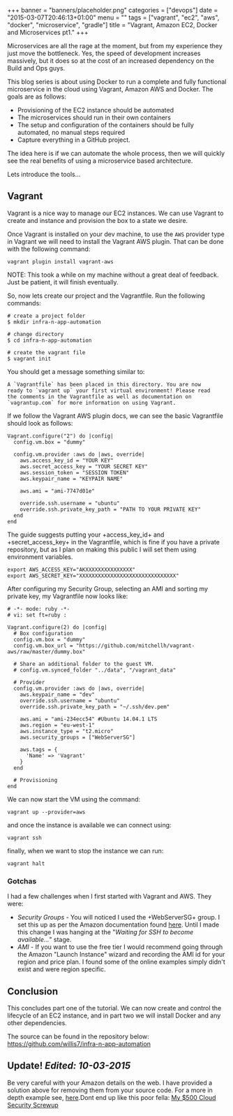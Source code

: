 +++
banner = "banners/placeholder.png"
categories = ["devops"]
date = "2015-03-07T20:46:13+01:00"
menu = ""
tags = ["vagrant", "ec2", "aws", "docker", "microservice", "gradle"]
title = "Vagrant, Amazon EC2, Docker and Microservices pt1."
+++

Microservices are all the rage at the moment, but from my experience they just move the bottleneck. Yes, the speed of development increases massively, but it does so at the cost of an increased dependency on the Build and Ops guys.

This blog series is about using Docker to run a complete and fully functional microservice in the cloud using Vagrant, Amazon AWS and Docker. The goals are as follows:

* Provisioning of the EC2 instance should be automated
* The microservices should run in their own containers
* The setup and configuration of the containers should be fully automated, no manual steps required
* Capture everything in a GitHub project.

The idea here is if we can automate the whole process, then we will quickly see the real benefits of using a microservice based architecture.

Lets introduce the tools...

## Vagrant

Vagrant is a nice way to manage our EC2 instances. We can use Vagrant to create and instance and provision the box to a state we desire.

Once Vagrant is installed on your dev machine, to use the `AWS` provider type in Vagrant we will need to install the Vagrant AWS plugin. That can be done with the following command:

`vagrant plugin install vagrant-aws`

NOTE: This took a while on my machine without a great deal of feedback. Just be patient, it will finish eventually.

So, now lets create our project and the Vagrantfile. Run the following commands:

```
# create a project folder
$ mkdir infra-n-app-automation

# change directory
$ cd infra-n-app-automation

# create the vagrant file
$ vagrant init
```

You should get a message something similar to:

```
A `Vagrantfile` has been placed in this directory. You are now
ready to `vagrant up` your first virtual environment! Please read
the comments in the Vagrantfile as well as documentation on
`vagrantup.com` for more information on using Vagrant.
```

If we follow the Vagrant AWS plugin docs, we can see the basic Vagrantfile should look as follows:

```
Vagrant.configure("2") do |config|
  config.vm.box = "dummy"

  config.vm.provider :aws do |aws, override|
    aws.access_key_id = "YOUR KEY"
    aws.secret_access_key = "YOUR SECRET KEY"
    aws.session_token = "SESSION TOKEN"
    aws.keypair_name = "KEYPAIR NAME"

    aws.ami = "ami-7747d01e"

    override.ssh.username = "ubuntu"
    override.ssh.private_key_path = "PATH TO YOUR PRIVATE KEY"
  end
end
```

The guide suggests putting your +access_key_id+ and +secret_access_key+ in the Vagrantfile, which is fine if you have a private repository, but as I plan on making this public I will set them using environment variables.

```
export AWS_ACCESS_KEY="AKXXXXXXXXXXXXXXX"
export AWS_SECRET_KEY="XXXXXXXXXXXXXXXXXXXXXXXXXXXXXXX"
```

After configuring my Security Group, selecting an AMI and sorting my private key, my Vagrantfile now looks like:

```
# -*- mode: ruby -*-
# vi: set ft=ruby :

Vagrant.configure(2) do |config|
  # Box configuration
  config.vm.box = "dummy"
  config.vm.box_url = "https://github.com/mitchellh/vagrant-aws/raw/master/dummy.box"

  # Share an additional folder to the guest VM.
  # config.vm.synced_folder "../data", "/vagrant_data"

  # Provider
  config.vm.provider :aws do |aws, override|
    aws.keypair_name = "dev"
    override.ssh.username = "ubuntu"
    override.ssh.private_key_path = "~/.ssh/dev.pem"

    aws.ami = "ami-234ecc54" #Ubuntu 14.04.1 LTS
    aws.region = "eu-west-1"
    aws.instance_type = "t2.micro"
    aws.security_groups = ["WebServerSG"]

    aws.tags = {
      'Name' => 'Vagrant'
    }
  end

  # Provisioning
end
```

We can now start the VM using the command:

`vagrant up --provider=aws`

and once the instance is available we can connect using:

`vagrant ssh`

finally, when we want to stop the instance we can run:

`vagrant halt`

### Gotchas

I had a few challenges when I first started with Vagrant and AWS. They were:

* *Security Groups* - You will noticed I used the +WebServerSG+ group. I set this up as per the Amazon documentation found [here](http://docs.aws.amazon.com/AmazonVPC/latest/UserGuide/VPC_Scenario3.html#SecurityGroups-3). Until I made this change I was hanging at the "_Waiting for SSH to become available..._" stage.
* *AMI* - If you want to use the free tier I would recommend going through the Amazon "Launch Instance" wizard and recording the AMI id for your region and price plan. I found some of the online examples simply didn't exist and were region specific.

## Conclusion

This concludes part one of the tutorial. We can now create and control the lifecycle of an EC2 instance, and in part two we will install Docker and any other dependencies.

The source can be found in the repository below:
https://github.com/willis7/infra-n-app-automation

## Update! *Edited: 10-03-2015*

Be very careful with your Amazon details on the web. I have provided a solution above for removing them from your source code. For a more in depth example see, [here](http://www.devopsdiary.com/blog/2013/05/07/automated-deployment-of-aws-ec2-instances-with-vagrant-and-puppet/).Dont end up like this poor fella: [My $500 Cloud Security Screwup](https://securosis.com/S=0/blog/my-500-cloud-security-screwup)
